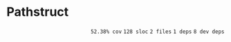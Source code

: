 # Pathstruct

<p align="right"><code>52.38% cov</code>&nbsp;<code>128 sloc</code>&nbsp;<code>2 files</code>&nbsp;<code>1 deps</code>&nbsp;<code>8 dev deps</code></p>



<br />

<!-- START doctoc -->
<!-- END doctoc -->
